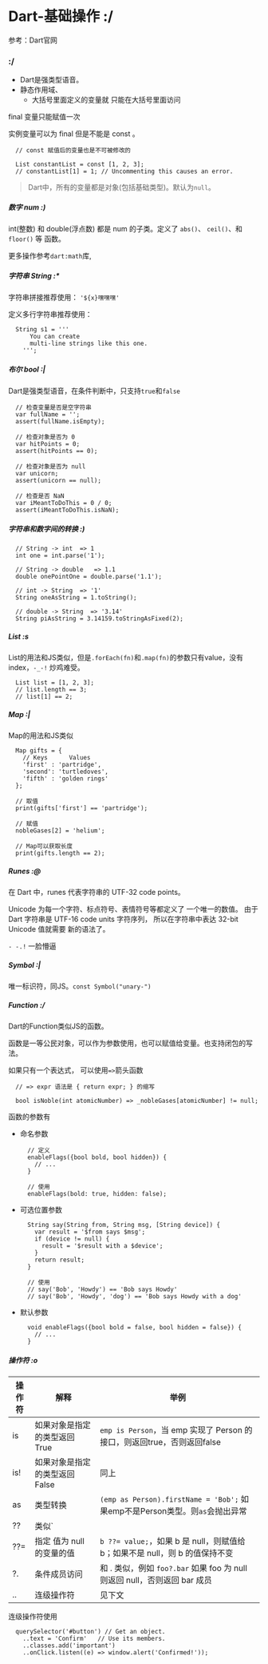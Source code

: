 # Dart-基础操作 :/

参考：Dart官网

###  :/

* Dart是强类型语音。
* 静态作用域、
  * 大括号里面定义的变量就 只能在大括号里面访问

final 变量只能赋值一次


实例变量可以为 final 但是不能是 const 。

```
  // const 赋值后的变量也是不可被修改的

  List constantList = const [1, 2, 3];
  // constantList[1] = 1; // Uncommenting this causes an error.
```

> Dart中，所有的变量都是对象(包括基础类型)。默认为`null`。

##### 数字 num :)

int(整数) 和 double(浮点数) 都是 num 的子类。定义了 `abs()`、 `ceil()`、和 `floor()` 等 函数。

更多操作参考`dart:math`库,

##### 字符串 String :*

字符串拼接推荐使用： `'${x}嘿嘿嘿'`

定义多行字符串推荐使用：
```
  String s1 = '''
      You can create
      multi-line strings like this one.
    ''';
```

##### 布尔 bool :|

Dart是强类型语音，在条件判断中，只支持`true`和`false`

```
  // 检查变量是否是空字符串
  var fullName = '';
  assert(fullName.isEmpty);

  // 检查对象是否为 0
  var hitPoints = 0;
  assert(hitPoints == 0);

  // 检查对象是否为 null
  var unicorn;
  assert(unicorn == null);

  // 检查是否 NaN
  var iMeantToDoThis = 0 / 0;
  assert(iMeantToDoThis.isNaN);
```

##### 字符串和数字间的转换 :)

```
  // String -> int  => 1
  int one = int.parse('1');

  // String -> double   => 1.1
  double onePointOne = double.parse('1.1');

  // int -> String  => '1'
  String oneAsString = 1.toString();

  // double -> String  => '3.14'
  String piAsString = 3.14159.toStringAsFixed(2);
```

##### List :s

List的用法和JS类似，但是`.forEach(fn)`和`.map(fn)`的参数只有value，没有index，`-_-!` 炒鸡难受。

```
  List list = [1, 2, 3];
  // list.length == 3;
  // list[1] == 2;
```

##### Map :|

Map的用法和JS类似

```
  Map gifts = {
    // Keys      Values
    'first' : 'partridge',
    'second': 'turtledoves',
    'fifth' : 'golden rings'
  };

  // 取值
  print(gifts['first'] == 'partridge');
  
  // 赋值
  nobleGases[2] = 'helium';
```

```
  // Map可以获取长度
  print(gifts.length == 2);
```

##### Runes :@

在 Dart 中，runes 代表字符串的 UTF-32 code points。

Unicode 为每一个字符、标点符号、表情符号等都定义了 一个唯一的数值。 由于 Dart 字符串是 UTF-16 code units 字符序列， 所以在字符串中表达 32-bit Unicode 值就需要 新的语法了。

`- -.!` 一脸懵逼


##### Symbol :|

唯一标识符，同JS。`const Symbol("unary-")`

##### Function :/

Dart的Function类似JS的函数。

函数是一等公民对象，可以作为参数使用，也可以赋值给变量。也支持闭包的写法。

如果只有一个表达式， 可以使用`=>`箭头函数

```
  // => expr 语法是 { return expr; } 的缩写

  bool isNoble(int atomicNumber) => _nobleGases[atomicNumber] != null;
```

函数的参数有
* 命名参数
  ```
    // 定义
    enableFlags({bool bold, bool hidden}) {
      // ...
    }

    // 使用
    enableFlags(bold: true, hidden: false);
  ```
* 可选位置参数
  ```
    String say(String from, String msg, [String device]) {
      var result = '$from says $msg';
      if (device != null) {
        result = '$result with a $device';
      }
      return result;
    }

    // 使用
    // say('Bob', 'Howdy') == 'Bob says Howdy'
    // say('Bob', 'Howdy', 'dog') == 'Bob says Howdy with a dog'
  ```
* 默认参数
  ```
    void enableFlags({bool bold = false, bool hidden = false}) {
      // ...
    }
  ```

##### 操作符 :o

|操作符|解释|举例|
|--|--|--|
|is |如果对象是指定的类型返回 True|`emp is Person`，当 emp 实现了 Person 的接口，则返回true，否则返回false|
|is! |如果对象是指定的类型返回 False|同上|
|as |类型转换|`(emp as Person).firstName = 'Bob';` 如果emp不是Person类型。则`as`会抛出异常|
|??|类似`|| (或)`，为`null`则用后面的值|`String str => msg ?? 'abc';`|
|??=|指定 值为 null 的变量的值|`b ??= value;`，如果 b 是 null，则赋值给 b；如果不是 null，则 b 的值保持不变|
|?.|条件成员访问|和 . 类似，例如 `foo?.bar` 如果 foo 为 null 则返回 null，否则返回 bar 成员|
|..|连级操作符|见下文|

连级操作符使用
```
  querySelector('#button') // Get an object.
    ..text = 'Confirm'   // Use its members.
    ..classes.add('important')
    ..onClick.listen((e) => window.alert('Confirmed!'));
```
